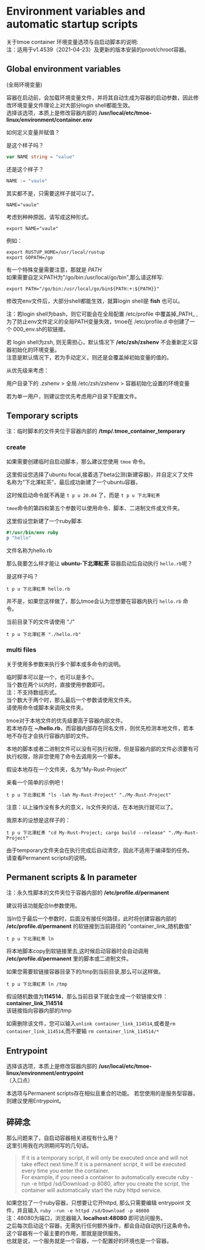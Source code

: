 # Environment variables and automatic startup scripts

关于tmoe container 环境变量选项与自启动脚本的说明:  
注：适用于v1.4539（2021-04-23）及更新的版本安装的proot/chroot容器。  

## Global environment variables

(全局环境变量)  

容器在启动前，会加载环境变量文件，并将其自动生成为容器的启动参数，因此修改环境变量文件理论上对大部分login shell都能生效。  
选择该选项，本质上是修改容器内部的 **/usr/local/etc/tmoe-linux/environment/container.env**  

如何定义变量并赋值？  

是这个样子吗？  

```go
var NAME string = "value"
```

还是这个样子？  

```go
NAME := "vaule"
```

其实都不是，只需要这样子就可以了。  

```shell
NAME="vaule"
```

考虑到种种原因，请写成这种形式。  

```shell
export NAME="vaule"
```

例如：  

```shell
export RUSTUP_HOME=/usr/local/rustup
export GOPATH=/go
```

有一个特殊变量需要注意，那就是 _PATH_  
如果需要自定义PATH为"/go/bin:/usr/local/go/bin",那么请这样写:  

```shell
export PATH="/go/bin:/usr/local/go/bin${PATH:+:${PATH}}"
```

修改完env文件后，大部分shell都能生效，就算login shell是 **fish** 也可以。  

注：若login shell为bash，则它可能会在全局配置 /etc/profile 中覆盖掉_PATH_ , 为了防止env文件定义的全局PATH变量失效，tmoe在 /etc/profile.d 中创建了一个 000_env.sh的软链接。  

若 login shell为zsh, 则无需担心，默认情况下 **/etc/zsh/zshenv** 不会重新定义容器初始化的环境变量。  
注意是默认情况下，若为手动定义，则还是会覆盖掉初始变量的值的。  

从优先级来考虑：  

用户目录下的 .zshenv > 全局 /etc/zsh/zshenv > 容器初始化设置的环境变量  

若为单一用户，则建议您优先考虑用户目录下配置文件。  

## Temporary scripts

注：临时脚本的文件夹位于容器内部的 **/tmp/.tmoe_container_temporary**  

### create  

如果需要创建临时自启动脚本，那么建议您使用 `tmoe` 命令。  

这里假设您选择了ubuntu focal,接着选了beta公测(新建容器)，并自定义了文件名称为“下北澤紅茶”，最后成功新建了一个ubuntu容器，  

这时候启动命令就不再是 `t p u 20.04` 了，而是 `t p u 下北澤紅茶`  

`tmoe`命令的第四和第五个参数可以使用命令、脚本、二进制文件或文件夹。  

这里假设您新建了一个ruby脚本  

```ruby
#!/usr/bin/env ruby
p "hello"
```

文件名称为hello.rb  

那么我要怎么样才能让 **ubuntu-下北澤紅茶** 容器启动后自动执行 `hello.rb`呢？  

是这样子吗？  

```shell
t p u 下北澤紅茶 hello.rb
```

并不是，如果您这样做了，那么tmoe会认为您想要在容器内执行 `hello.rb` 命令。  

当前目录下的文件请使用 "./"  

```shell
t p u 下北澤紅茶 "./hello.rb"
```

### multi files  

关于使用多参数来执行多个脚本或多命令的说明。  

临时脚本可以是一个，也可以是多个。  
当个数在两个以内时，直接使用参数即可。  
注：不支持数组形式。  
当个数大于两个时，那么最后一个参数请使用文件夹。  
请使用命令或脚本来调用文件夹。

tmoe对于本地文件的优先级要高于容器内部文件。  
若本地存在 **~/hello.rb**，而容器内部存在同名文件，则优先检测本地文件，若本地不存在才会执行容器内部的文件。  

本地的脚本或者二进制文件可以没有可执行权限，但是容器内部的文件必须要有可执行权限，除非您使用了命令去调用另一个脚本。  

假设本地存在一个文件夹，名为“My-Rust-Project”  

来看一个简单的示例吧！  

```shell
t p u 下北澤紅茶 "ls -lah My-Rust-Project" "./My-Rust-Project"
```

注意：以上操作没有多大的意义，ls文件夹的话，在本地执行就可以了。  

我原本的设想是这样子的：  

```shell
t p u 下北澤紅茶 "cd My-Rust-Project; cargo build --release" "./My-Rust-Project"
```

由于temporary文件夹会在执行完成后自动清空，因此不适用于编译型的任务。
请查看Permanent scripts的说明。

## Permanent scripts & ln parameter

注：永久性脚本的文件夹位于容器内部的 **/etc/profile.d/permanent**  

建议将该功能配合ln参数使用。

当ln位于最后一个参数时，后面没有接任何路径，此时将创建容器内部的 **/etc/profile.d/permanent** 的软链接到当前路径的 "container_link_随机数值"

```shell
t p u 下北澤紅茶 ln
```

将本地脚本copy到软链接里去,这时候启动容器时会自动调用 **/etc/profile.d/permanent** 里的脚本或二进制文件。  

如果您需要软链接容器目录下的/tmp到当前目录,那么可以这样做。  

```shell
t p u 下北澤紅茶 ln /tmp
```

假设随机数值为**114514**，那么当前目录下就会生成一个软链接文件：**container_link_114514**  
该链接指向容器内部的/tmp  
  
如需删除该文件，您可以输入`unlink container_link_114514`,或者是`rm container_link_114514`,而不要输 `rm container_link_114514/*`  

## Entrypoint

选择该选项，本质上是修改容器内部的 **/usr/local/etc/tmoe-linux/environment/entrypoint**  
（入口点）  

本选项与Permanent scripts存在相似且重合的功能。
若您使用的是服务型容器，则建议使用Entrypoint。  

## 碎碎念  

那么问题来了，自启动容器相关进程有什么用？  
这里引用我在内测期间写的几句话。  

> If it is a temporary script, it will only be executed once and will not take effect next time.If it is a permanent script, it will be executed every time you enter the container.  
> For example, if you need a container to automatically execute ruby -run -e httpd /sd/Download -p 8080, after you create the script, the container will automatically start the ruby httpd service.  

如果您拉了一个ruby容器，只想要让它开httpd, 那么只需要编辑 entrypoint 文件，并且输入 `ruby -run -e httpd /sd/Download -p 48080`  
注：48080为端口，浏览器输入 **localhost:48080** 即可访问服务。  
之后每次启动这个容器，无需执行任何额外操作，都会自动自动执行这条命令。  
这个容器有一个最主要的作用，那就是提供服务。  
也就是说，一个服务就是一个容器，一个配置好的环境也是一个容器。  
